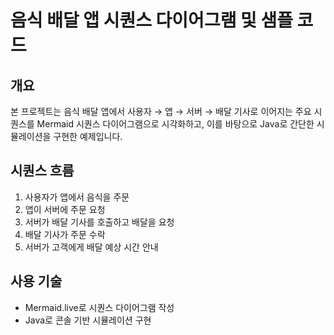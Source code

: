 # 음식 배달 앱 시퀀스 다이어그램 및 샘플 코드

## 개요
본 프로젝트는 음식 배달 앱에서 사용자 → 앱 → 서버 → 배달 기사로 이어지는 주요 시퀀스를 Mermaid 시퀀스 다이어그램으로 시각화하고, 이를 바탕으로 Java로 간단한 시뮬레이션을 구현한 예제입니다.

## 시퀀스 흐름
1. 사용자가 앱에서 음식을 주문
2. 앱이 서버에 주문 요청
3. 서버가 배달 기사를 호출하고 배달을 요청
4. 배달 기사가 주문 수락
5. 서버가 고객에게 배달 예상 시간 안내

## 사용 기술
- Mermaid.live로 시퀀스 다이어그램 작성
- Java로 콘솔 기반 시뮬레이션 구현

